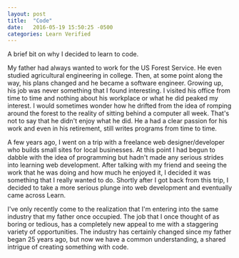 ```yaml
---
layout: post
title:  "Code"
date:   2016-05-19 15:50:25 -0500
categories: Learn Verified
---
```


A brief bit on why I decided to learn to code.

My father had always wanted to work for the US Forest Service.  He even studied agricultural engineering in college.  Then, at some point along the way, his plans changed and he became a software engineer.  Growing up, his job was never something that I found interesting.  I visited his office from time to time and nothing about his workplace or what he did peaked my interest.  I would sometimes wonder how he drifted from the idea of romping around the forest to the reality of sitting behind a computer all week.  That's not to say that he didn't enjoy what he did.  He a had a clear passion for his work and even in his retirement, still writes programs from time to time.  

A few years ago, I went on a trip with a freelance web designer/developer who builds small sites for local businesses.  At this point I had begun to dabble with the idea of programming but hadn't made any serious strides into learning web development. After talking with my friend and seeing the work that he was doing and how much he enjoyed it, I decided it was something that I really wanted to do.  Shortly after I got back from this trip, I decided to take a more serious plunge into web development and eventually came across Learn.   

I've only recently come to the realization that I'm entering into the same industry that my father once occupied.  The job that I once thought of as boring or tedious, has a completely new appeal to me with a staggering variety of opportunities.  The industry has certainly changed since my father began 25 years ago, but now we have a common understanding, a shared intrigue of creating something with code.  